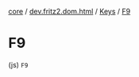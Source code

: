 [core](../../index.md) / [dev.fritz2.dom.html](../index.md) / [Keys](index.md) / [F9](./-f9.md)

# F9

(js) `F9`